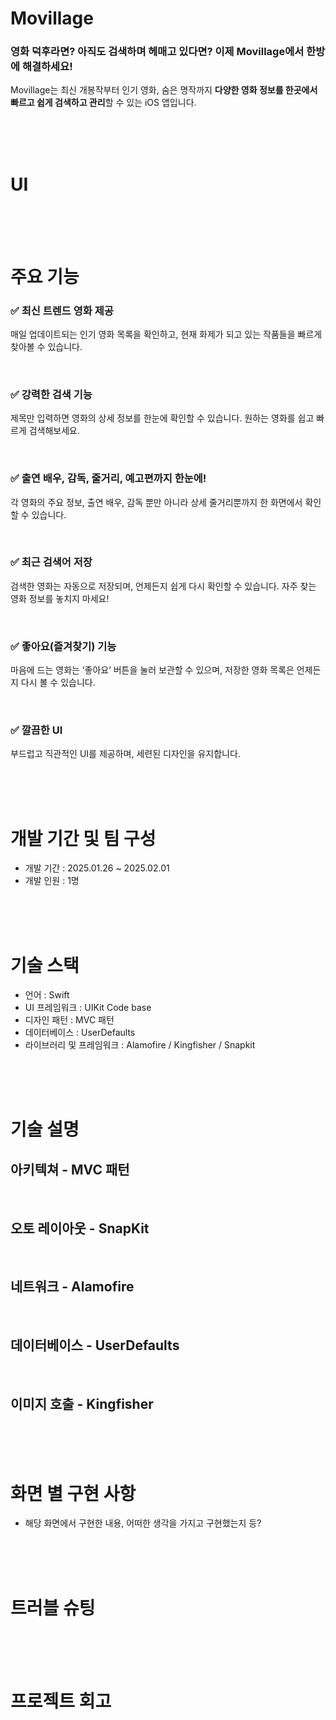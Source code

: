 # Movillage

### 영화 덕후라면? 아직도 검색하며 헤매고 있다면? 이제 Movillage에서 한방에 해결하세요!

Movillage는 최신 개봉작부터 인기 영화, 숨은 명작까지 **다양한 영화 정보를 한곳에서 빠르고 쉽게 검색하고 관리**할 수 있는 iOS 앱입니다.

<br>
<br>
<br>

# UI



<br>
<br>
<br>

# 주요 기능

### ✅ 최신 트렌드 영화 제공

매일 업데이트되는 인기 영화 목록을 확인하고, 현재 화제가 되고 있는 작품들을 빠르게 찾아볼 수 있습니다.

<br>

### ✅ 강력한 검색 기능 

제목만 입력하면 영화의 상세 정보를 한눈에 확인할 수 있습니다. 원하는 영화를 쉽고 빠르게 검색해보세요.

<br>

### ✅ 출연 배우, 감독, 줄거리, 예고편까지 한눈에!

각 영화의 주요 정보, 출연 배우, 감독 뿐만 아니라 상세 줄거리뿐까지 한 화면에서 확인할 수 있습니다.

<br>

### ✅ 최근 검색어 저장

검색한 영화는 자동으로 저장되며, 언제든지 쉽게 다시 확인할 수 있습니다. 자주 찾는 영화 정보를 놓치지 마세요!

<br>

### ✅ 좋아요(즐겨찾기) 기능

마음에 드는 영화는 ‘좋아요’ 버튼을 눌러 보관할 수 있으며, 저장한 영화 목록은 언제든지 다시 볼 수 있습니다.

<br>

### ✅ 깔끔한 UI

부드럽고 직관적인 UI를 제공하며, 세련된 디자인을 유지합니다.

<br>
<br>
<br>

# 개발 기간 및 팀 구성

- 개발 기간 : 2025.01.26 ~ 2025.02.01
- 개발 인원 : 1명

<br>
<br>
<br>

# 기술 스택

- 언어 : Swift
- UI 프레임워크 : UIKit Code base
- 디자인 패턴 : MVC 패턴
- 데이터베이스 : UserDefaults
- 라이브러리 및 프레임워크 : Alamofire  /  Kingfisher  /  Snapkit

<br>
<br>
<br>

# 기술 설명

## 아키텍쳐 - MVC 패턴

<br>

## 오토 레이아웃 - SnapKit

<Br>

## 네트워크 - Alamofire

<br>

## 데이터베이스 - UserDefaults

<br>

## 이미지 호출 - Kingfisher

<br>
<br>
<br>

# 화면 별 구현 사항

 - 해당 화면에서 구현한 내용, 어떠한 생각을 가지고 구현했는지 등?

<br>
<br>
<br>

# 트러블 슈팅


<br>
<br>
<br>

# 프로젝트 회고
